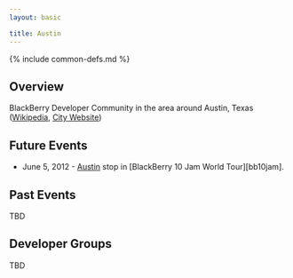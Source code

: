 ```yaml
---
layout: basic

title: Austin
---
```

{% include common-defs.md %}

## Overview

BlackBerry Developer Community in the area around Austin, Texas
([Wikipedia](http://en.wikipedia.org/wiki/Austin,_Texas), [City Website](http://www.austintexas.gov))

## Future Events

* June 5, 2012 - [Austin](http://www.blackberryjamworldtour.com/austin) stop in [BlackBerry 10 Jam World Tour][bb10jam].

## Past Events

TBD

## Developer Groups

TBD


